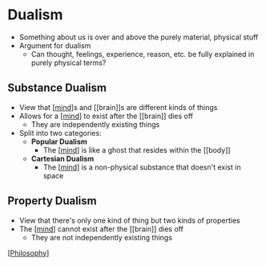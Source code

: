 # Dualism

- Something about us is over and above the purely material, physical stuff
- Argument for dualism
  - Can thought, feelings, experience, reason, etc. be fully explained in purely physical terms?

## Substance Dualism

- View that [[mind]]s and [[brain]]s are different kinds of things
- Allows for a [[mind]] to exist after the [[brain]] dies off
  - They are independently existing things
- Split into two categories:
  - **Popular Dualism**
    - The [[mind]] is like a ghost that resides within the [[body]]
  - **Cartesian Dualism**
    - The [[mind]] is a non-physical substance that doesn't exist in space

## Property Dualism

- View that there's only one kind of thing but two kinds of properties
- The [[mind]] cannot exist after the [[brain]] dies off
  - They are not independently existing things

[[Philosophy]]

[//begin]: # "Autogenerated link references for markdown compatibility"
[mind]: mind "Mind"
[mind]: mind "Mind"
[mind]: mind "Mind"
[mind]: mind "Mind"
[mind]: mind "Mind"
[Philosophy]: philosophy "Philosophy"
[//end]: # "Autogenerated link references"